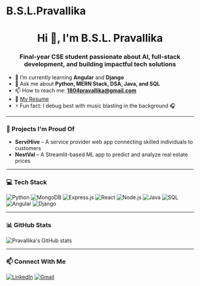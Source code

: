 # B.S.L.Pravallika
<h1 align="center">Hi 👋, I'm B.S.L. Pravallika</h1>
<h3 align="center">Final-year CSE student passionate about AI, full-stack development, and building impactful tech solutions</h3>

- 🌱 I’m currently learning **Angular** and **Django**
- 💬 Ask me about **Python, MERN Stack, DSA, Java, and SQL**
- 📫 How to reach me: **1804pravallika@gmail.com**
- 📄 [My Resume](https://your-cv-link.com) <!-- Replace this link with your actual CV link -->
- ⚡ Fun fact: I debug best with music blasting in the background 🎧

---

### 🚀 Projects I'm Proud Of

- **ServiHive** – A service provider web app connecting skilled individuals to customers
- **NestVal** – A Streamlit-based ML app to predict and analyze real estate prices

---

### 💻 Tech Stack

![Python](https://img.shields.io/badge/Python-3670A0?style=for-the-badge&logo=python&logoColor=ffdd54)
![MongoDB](https://img.shields.io/badge/MongoDB-4EA94B?style=for-the-badge&logo=mongodb&logoColor=white)
![Express.js](https://img.shields.io/badge/Express.js-000000?style=for-the-badge&logo=express&logoColor=white)
![React](https://img.shields.io/badge/React-20232A?style=for-the-badge&logo=react&logoColor=61DAFB)
![Node.js](https://img.shields.io/badge/Node.js-339933?style=for-the-badge&logo=node.js&logoColor=white)
![Java](https://img.shields.io/badge/Java-ED8B00?style=for-the-badge&logo=java&logoColor=white)
![SQL](https://img.shields.io/badge/SQL-336791?style=for-the-badge&logo=postgresql&logoColor=white)
![Angular](https://img.shields.io/badge/Angular-DD0031?style=for-the-badge&logo=angular&logoColor=white)
![Django](https://img.shields.io/badge/Django-092E20?style=for-the-badge&logo=django&logoColor=white)

---

### 📊 GitHub Stats

![Pravallika's GitHub stats](https://github-readme-stats.vercel.app/api?username=pravallika-816&show_icons=true&theme=radical)

---

### 📫 Connect With Me

[![LinkedIn](https://img.shields.io/badge/LinkedIn-blue?style=for-the-badge&logo=linkedin&logoColor=white)](https://www.linkedin.com/in/pravallika-b-s-l-111a75267)
[![Gmail](https://img.shields.io/badge/Gmail-red?style=for-the-badge&logo=gmail&logoColor=white)](mailto:1804pravallika@gmail.com)

